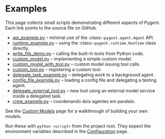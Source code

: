 # Examples

This page collects small scripts demonstrating different aspects of Pygent. Each link points to the source file on GitHub.

- [api_example.py](https://github.com/marianochaves/pygent/blob/main/examples/api_example.py) &ndash; minimal use of the :class:`~pygent.agent.Agent` API.
- [runtime_example.py](https://github.com/marianochaves/pygent/blob/main/examples/runtime_example.py) &ndash; using the :class:`~pygent.runtime.Runtime` class directly.
- [write_file_demo.py](https://github.com/marianochaves/pygent/blob/main/examples/write_file_demo.py) &ndash; calling the built-in tools from Python code.
- [custom_model.py](https://github.com/marianochaves/pygent/blob/main/examples/custom_model.py) &ndash; implementing a simple custom model.
- [custom_model_with_tool.py](https://github.com/marianochaves/pygent/blob/main/examples/custom_model_with_tool.py) &ndash; custom model issuing tool calls.
- [custom_tool.py](https://github.com/marianochaves/pygent/blob/main/examples/custom_tool.py) &ndash; registering a custom tool.
- [delegate_task_example.py](https://github.com/marianochaves/pygent/blob/main/examples/delegate_task_example.py) &ndash; delegating work to a background agent.
- [config_file_example.py](https://github.com/marianochaves/pygent/blob/main/examples/config_file_example.py) &ndash; loading a config file and delegating a testing agent.
- [delegate_external_tool.py](https://github.com/marianochaves/pygent/blob/main/examples/delegate_external_tool.py) &ndash; new tool using an external model service inside a delegated task.
- [crew_example.py](https://github.com/marianochaves/pygent/blob/main/examples/crew_example.py) &ndash; coordenando dois agentes em paralelo.

See the [Custom Models](custom-models.md) page for a walkthrough of building your own models.

Run these with `python <script>` from the project root. They expect the environment variables described in the [Configuration](configuration.md) page.
